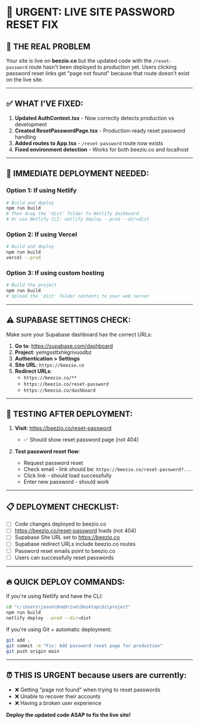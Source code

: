 # 🚨 URGENT: LIVE SITE PASSWORD RESET FIX

## 🎯 **THE REAL PROBLEM**
Your site is live on **beezio.co** but the updated code with the `/reset-password` route hasn't been deployed to production yet. Users clicking password reset links get "page not found" because that route doesn't exist on the live site.

---

## ✅ **WHAT I'VE FIXED:**

1. **Updated AuthContext.tsx** - Now correctly detects production vs development
2. **Created ResetPasswordPage.tsx** - Production-ready reset password handling
3. **Added routes to App.tsx** - `/reset-password` route now exists
4. **Fixed environment detection** - Works for both beezio.co and localhost

---

## 🚀 **IMMEDIATE DEPLOYMENT NEEDED:**

### **Option 1: If using Netlify**
```bash
# Build and deploy
npm run build
# Then drag the 'dist' folder to Netlify dashboard
# Or use Netlify CLI: netlify deploy --prod --dir=dist
```

### **Option 2: If using Vercel**
```bash
# Build and deploy
npm run build
vercel --prod
```

### **Option 3: If using custom hosting**
```bash
# Build the project
npm run build
# Upload the 'dist' folder contents to your web server
```

---

## ⚠️ **SUPABASE SETTINGS CHECK:**

Make sure your Supabase dashboard has the correct URLs:

1. **Go to**: https://supabase.com/dashboard
2. **Project**: yemgssttxhkgrivuodbz
3. **Authentication > Settings**
4. **Site URL**: `https://beezio.co`
5. **Redirect URLs**:
   - `https://beezio.co/**`
   - `https://beezio.co/reset-password`
   - `https://beezio.co/dashboard`

---

## 🧪 **TESTING AFTER DEPLOYMENT:**

1. **Visit**: https://beezio.co/reset-password
   - ✅ Should show reset password page (not 404)

2. **Test password reset flow**:
   - Request password reset
   - Check email - link should be: `https://beezio.co/reset-password?...`
   - Click link - should load successfully
   - Enter new password - should work

---

## 📋 **DEPLOYMENT CHECKLIST:**

- [ ] Code changes deployed to beezio.co
- [ ] https://beezio.co/reset-password loads (not 404)
- [ ] Supabase Site URL set to https://beezio.co
- [ ] Supabase redirect URLs include beezio.co routes
- [ ] Password reset emails point to beezio.co
- [ ] Users can successfully reset passwords

---

## 🔥 **QUICK DEPLOY COMMANDS:**

If you're using Netlify and have the CLI:
```bash
cd "c:\Users\jason\OneDrive\Desktop\bz\project"
npm run build
netlify deploy --prod --dir=dist
```

If you're using Git + automatic deployment:
```bash
git add .
git commit -m "Fix: Add password reset page for production"
git push origin main
```

---

## ⏰ **THIS IS URGENT** because users are currently:
- ❌ Getting "page not found" when trying to reset passwords
- ❌ Unable to recover their accounts
- ❌ Having a broken user experience

**Deploy the updated code ASAP to fix the live site!**
